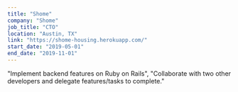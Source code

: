 ```yaml
---
title: "Shome"
company: "Shome"
job_title: "CTO"
location: "Austin, TX"
link: "https://shome-housing.herokuapp.com/"
start_date: "2019-05-01"
end_date: "2019-11-01"
---
```

"Implement backend features on Ruby on Rails",
"Collaborate with two other developers and delegate features/tasks to complete."